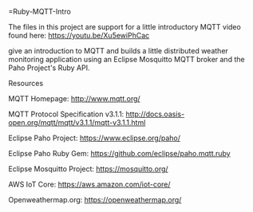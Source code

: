 =Ruby-MQTT-Intro

The files in this project are support for a little introductory MQTT video found here: 
  https://youtu.be/Xu5ewiPhCac

give an introduction to MQTT and builds a little distributed weather monitoring application using an Eclipse Mosquitto MQTT broker and the Paho Project's Ruby API.

Resources

MQTT Homepage: 
       http://www.mqtt.org/

MQTT Protocol Specification v3.1.1: 
       http://docs.oasis-open.org/mqtt/mqtt/v3.1.1/mqtt-v3.1.1.html

Eclipse Paho Project:
       https://www.eclipse.org/paho/

Eclipse Paho Ruby Gem: 
       https://github.com/eclipse/paho.mqtt.ruby

Eclipse Mosquitto Project:
       https://mosquitto.org/

AWS IoT Core:
       https://aws.amazon.com/iot-core/

Openweathermap.org: 
       https://openweathermap.org/
